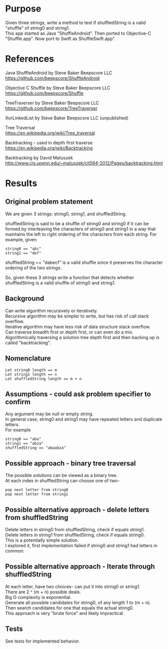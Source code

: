 # Purpose
Given three strings, write a method to test if shuffledString is a valid "shuffle" of string0 and string1.  
This app started as Java "ShuffleAndroid".
Then ported to Objective-C "Shuffle.app".
Now port to Swift as ShuffleSwift.app".

# References
Java ShuffleAndroid by Steve Baker Beepscore LLC  
<https://github.com/beepscore/ShuffleAndroid>

Objective C Shuffle by Steve Baker Beepscore LLC  
<https://github.com/beepscore/Shuffle>

TreeTraverser by Steve Baker Beepscore LLC  
<https://github.com/beepscore/TreeTraverser>

XorLinkedList by Steve Baker Beepscore LLC (unpublished) 

Tree Traversal  
<https://en.wikipedia.org/wiki/Tree_traversal>

Backtracking - used in depth first traverse
<https://en.wikipedia.org/wiki/Backtracking>

Backtracking by David Matuszek
<http://www.cis.upenn.edu/~matuszek/cit594-2012/Pages/backtracking.html>

# Results

## Original problem statement
We are given 3 strings: string0, string1, and shuffledString.  

shuffledString is said to be a shuffle of string0 and string0 if it can be formed
by interleaving the characters of string0 and string1
in a way that maintains the left to right ordering of the characters from each string.
For example, given  

    string0 == "abc"
    string1 == "def"

shuffledString == "dabecf" is a valid shuffle since it preserves the character ordering of the two strings.

So, given these 3 strings write a function that detects whether shuffledString 
is a valid shuffle of string0 and string1.

## Background
Can write algorithm recursively or iteratively.  
Recursive algorithm may be simpler to write, but has risk of call stack overflow.  
Iterative algorithm may have less risk of data structure stack overflow.  
Can traverse breadth first or depth first, or can even do a mix.  
Algorithmically traversing a solution tree depth first and then backing up is called "backtracking".  

## Nomenclature
    Let string0 length == m
    Let string1 length == n
    Let shuffledString length == m + n

## Assumptions - could ask problem specifier to confirm
Any argument may be null or empty string.  
In general case, string0 and string1 may have repeated letters and duplicate letters.  
For example  

    string0 == "aba"
    string1 == "abza"
    shuffledString == "abaabza"

## Possible approach - binary tree traversal
The possible solutions can be viewed as a binary tree.  
At each index in shuffledString can choose one of two-

    pop next letter from string0
    pop next letter from string1

## Possible alternative approach - delete letters from shuffledString
Delete letters in string0 from shuffledString, check if equals string1.  
Delete letters in string1 from shuffledString, check if equals string0.  
This is a potentially simple solution.  
I explored it, first implementation failed if string0 and string1 had letters in common.  

## Possible alternative approach - Iterate through shuffledString
At each letter, have two choices- can put it into string0 or string1.  
There are 2 ^ (m + n) possible deals.  
Big O complexity is exponential.  
Generate all possible candidates for string0, of any length 1 to (m + n).  
Then search candidates for one that equals the actual string0.  
This approach is very "brute force" and likely impractical.

## Tests
See tests for implemented behavior.
